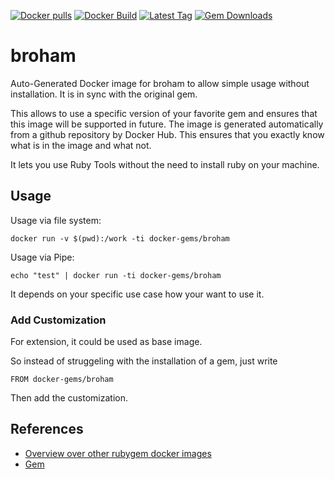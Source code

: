 [![Docker pulls](https://img.shields.io/docker/pulls/rubygem/broham.svg)](https://hub.docker.com/r/rubygem/broham/)
[![Docker Build](https://img.shields.io/docker/automated/rubygem/broham.svg)](https://hub.docker.com/r/rubygem/broham/)
[![Latest Tag](https://img.shields.io/github/tag/docker-rubygem/broham.svg)](https://hub.docker.com/r/rubygem/broham/)
[![Gem Downloads](https://img.shields.io/gem/dt/broham.svg)](https://rubygems.org/gems/broham/)
# broham

Auto-Generated Docker image for broham to allow simple usage without installation.
It is in sync with the original gem.

This allows to use a specific version of your favorite gem and ensures that this image will be supported in future.
The image is generated automatically from a github repository by Docker Hub.
This ensures that you exactly know what is in the image and what not.

It lets you use Ruby Tools without the need to install ruby on your machine.

## Usage

Usage via file system:

`docker run -v $(pwd):/work -ti docker-gems/broham`

Usage via Pipe:

`echo "test" | docker run -ti docker-gems/broham`

It depends on your specific use case how your want to use it.

### Add Customization

For extension, it could be used as base image.

So instead of struggeling with the installation of a gem, just write

`FROM docker-gems/broham`

Then add the customization.

## References

 - [Overview over other rubygem docker images](https://github.com/thinkbot/docker-rubygem)
 - [Gem](https://rubygems.org/gems/broham/)

